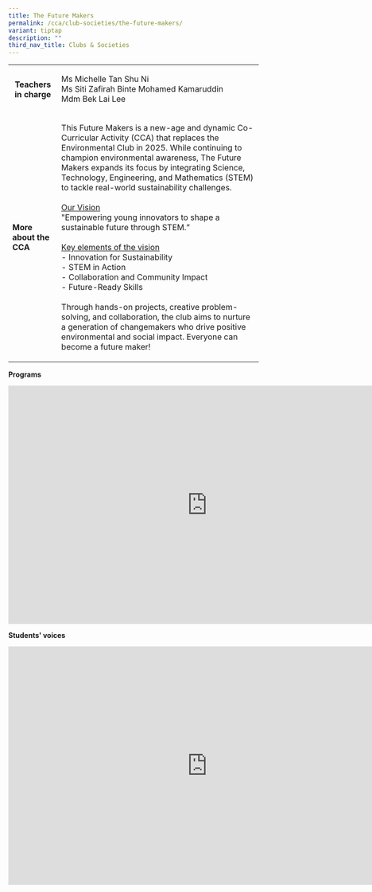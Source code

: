 ```yaml
---
title: The Future Makers
permalink: /cca/club-societies/the-future-makers/
variant: tiptap
description: ""
third_nav_title: Clubs & Societies
---
```

<table style="minWidth: 50px">
<colgroup>
<col>
<col>
</colgroup>
<tbody>
<tr>
<th rowspan="1" colspan="1">
<p><strong>Teachers in charge</strong>
</p>
<p></p>
</th>
<td rowspan="1" colspan="1">
<p>Ms Michelle Tan Shu Ni
<br>Ms Siti Zafirah Binte Mohamed Kamaruddin
<br>Mdm Bek Lai Lee</p>
</td>
</tr>
<tr>
<td rowspan="1" colspan="1">
<p><strong>More about the CCA</strong>
</p>
</td>
<td rowspan="1" colspan="1">
<p>This Future Makers is a new-age and dynamic Co-Curricular Activity (CCA)
that replaces the Environmental Club in 2025. While continuing to champion
environmental awareness, The Future Makers expands its focus by integrating
Science, Technology, Engineering, and Mathematics (STEM) to tackle real-world
sustainability challenges.
<br>
<br><u>Our Vision</u>
<br>"Empowering young innovators to shape a sustainable future through STEM.”
<br>
<br><u>Key elements of the vision</u>
<br>- Innovation for Sustainability
<br>- STEM in Action
<br>- Collaboration and Community Impact
<br>- Future-Ready Skills
<br>
<br>Through hands-on projects, creative problem-solving, and collaboration,
the club aims to nurture a generation of changemakers who drive positive
environmental and social impact. Everyone can become a future maker!</p>
</td>
</tr>
</tbody>
</table>
<p><strong>Programs</strong>
</p>
<div class="iframe-wrapper">
<iframe height="479" width="800" allowfullscreen="true" frameborder="0" src="https://docs.google.com/presentation/d/e/2PACX-1vTo6VkrAwrJ6Ks12RzbKtW0ZvQ6c4-QgDSgd7pPQRSxyvL68ezinzLhoXWwzgBmHguUMlyvux0MTgwD/pubembed?start=true&amp;loop=true&amp;delayms=3000"></iframe>
</div>
<p><strong>Students' voices</strong>
</p>
<div class="iframe-wrapper">
<iframe height="479" width="800" allowfullscreen="true" frameborder="0" src="https://docs.google.com/presentation/d/e/2PACX-1vQK8u3JnKWLQhdZ1wlviixppdmoJ9zYxz64ytVFwk5lJ3nlZGIgpakQrHTi05N15GEC8ZtKZz4BlGYb/pubembed?start=true&amp;loop=true&amp;delayms=3000"></iframe>
</div>
<p></p>